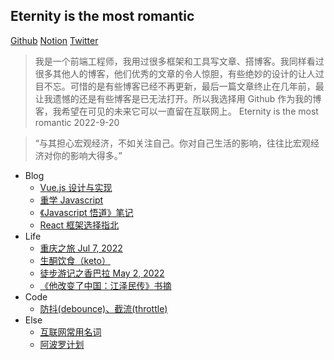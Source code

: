 ## Eternity is the most romantic

[Github](https://github.com/exposir) [Notion](https://exposir.notion.site) [Twitter](https://twitter.com/ExposirM)

> 我是一个前端工程师，我用过很多框架和工具写文章、搭博客。我同样看过很多其他人的博客，他们优秀的文章的令人惊胆，有些绝妙的设计的让人过目不忘。可惜的是有些博客已经不再更新，最后一篇文章终止在几年前，最让我遗憾的还是有些博客是已无法打开。所以我选择用 Github 作为我的博客，我希望在可见的未来它可以一直留在互联网上。 Eternity is the most romantic 2022-9-20

> “与其担心宏观经济，不如关注自己。你对自己生活的影响，往往比宏观经济对你的影响大得多。”

- Blog
  - [Vue.js 设计与实现](./docs/Vue.js%20%E8%AE%BE%E8%AE%A1%E4%B8%8E%E5%AE%9E%E7%8E%B0.md)
  - [重学 Javascript](./docs/重学%20Javascript.md)
  - [《Javascript 悟道》笔记](./docs/%E3%80%8AJavascript%20%E6%82%9F%E9%81%93%E3%80%8B%E7%AC%94%E8%AE%B0.md)
  - [React 框架选择指北](./docs/React%20%E6%A1%86%E6%9E%B6%E9%80%89%E6%8B%A9%E6%8C%87%E5%8C%97.md)
- Life
  - [重庆之旅 Jul 7, 2022](./docs/%E9%87%8D%E5%BA%86%E4%B9%8B%E6%97%85.md)
  - [生酮饮食（keto）](./docs//%E7%94%9F%E9%85%AE%E9%A5%AE%E9%A3%9F(keto).md)
  - [徒步游记之香巴拉 May 2, 2022](./docs/%E5%BE%92%E6%AD%A5%E6%B8%B8%E8%AE%B0%E4%B9%8B%E9%A6%99%E5%B7%B4%E6%8B%89.md)
  - [《他改变了中国：江泽民传》书摘](./docs/%E3%80%8A%E4%BB%96%E6%94%B9%E5%8F%98%E4%BA%86%E4%B8%AD%E5%9B%BD%EF%BC%9A%E6%B1%9F%E6%B3%BD%E6%B0%91%E4%BC%A0%E3%80%8B%E4%B9%A6%E6%91%98.md)
- Code
  - [防抖(debounce)、截流(throttle)](docs/%E9%98%B2%E6%8A%96(debounce)%E3%80%81%E6%88%AA%E6%B5%81(throttle).md)
- Else
  - [互联网常用名词](./docs/%E4%BA%92%E8%81%94%E7%BD%91%E5%B8%B8%E7%94%A8%E5%90%8D%E8%AF%8D.md)
  - [阿波罗计划](./docs/%E9%98%BF%E6%B3%A2%E7%BD%97%E8%AE%A1%E5%88%92.md)
